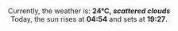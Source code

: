 <p  align="center"><br/>Currently, the weather is: <b> 24°C, <i>scattered clouds</i></b></br>Today, the sun rises at <b>04:54</b> and sets at <b>19:27</b>.</p>